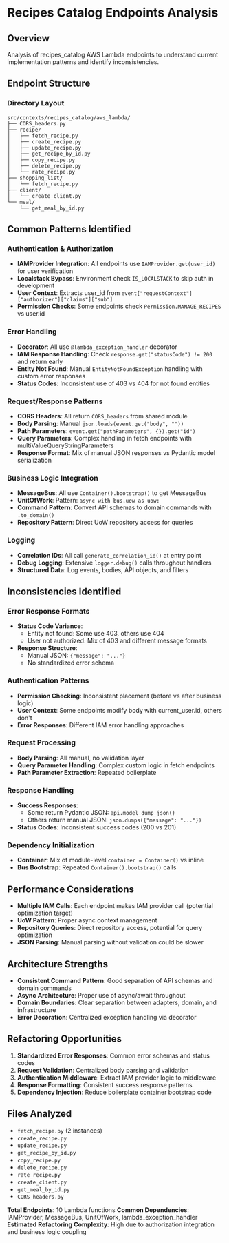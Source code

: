 # Recipes Catalog Endpoints Analysis

## Overview
Analysis of recipes_catalog AWS Lambda endpoints to understand current implementation patterns and identify inconsistencies.

## Endpoint Structure

### Directory Layout
```
src/contexts/recipes_catalog/aws_lambda/
├── CORS_headers.py
├── recipe/
│   ├── fetch_recipe.py
│   ├── create_recipe.py
│   ├── update_recipe.py
│   ├── get_recipe_by_id.py
│   ├── copy_recipe.py
│   ├── delete_recipe.py
│   └── rate_recipe.py
├── shopping_list/
│   └── fetch_recipe.py
├── client/
│   └── create_client.py
└── meal/
    └── get_meal_by_id.py
```

## Common Patterns Identified

### Authentication & Authorization
- **IAMProvider Integration**: All endpoints use `IAMProvider.get(user_id)` for user verification
- **Localstack Bypass**: Environment check `IS_LOCALSTACK` to skip auth in development
- **User Context**: Extracts user_id from `event["requestContext"]["authorizer"]["claims"]["sub"]`
- **Permission Checks**: Some endpoints check `Permission.MANAGE_RECIPES` vs user.id

### Error Handling
- **Decorator**: All use `@lambda_exception_handler` decorator
- **IAM Response Handling**: Check `response.get("statusCode") != 200` and return early
- **Entity Not Found**: Manual `EntityNotFoundException` handling with custom error responses
- **Status Codes**: Inconsistent use of 403 vs 404 for not found entities

### Request/Response Patterns
- **CORS Headers**: All return `CORS_headers` from shared module
- **Body Parsing**: Manual `json.loads(event.get("body", ""))` 
- **Path Parameters**: `event.get("pathParameters", {}).get("id")`
- **Query Parameters**: Complex handling in fetch endpoints with multiValueQueryStringParameters
- **Response Format**: Mix of manual JSON responses vs Pydantic model serialization

### Business Logic Integration
- **MessageBus**: All use `Container().bootstrap()` to get MessageBus
- **UnitOfWork**: Pattern: `async with bus.uow as uow:`
- **Command Pattern**: Convert API schemas to domain commands with `.to_domain()`
- **Repository Pattern**: Direct UoW repository access for queries

### Logging
- **Correlation IDs**: All call `generate_correlation_id()` at entry point
- **Debug Logging**: Extensive `logger.debug()` calls throughout handlers
- **Structured Data**: Log events, bodies, API objects, and filters

## Inconsistencies Identified

### Error Response Formats
- **Status Code Variance**: 
  - Entity not found: Some use 403, others use 404
  - User not authorized: Mix of 403 and different message formats
- **Response Structure**: 
  - Manual JSON: `{"message": "..."}`
  - No standardized error schema

### Authentication Patterns
- **Permission Checking**: Inconsistent placement (before vs after business logic)
- **User Context**: Some endpoints modify body with current_user.id, others don't
- **Error Responses**: Different IAM error handling approaches

### Request Processing
- **Body Parsing**: All manual, no validation layer
- **Query Parameter Handling**: Complex custom logic in fetch endpoints
- **Path Parameter Extraction**: Repeated boilerplate

### Response Handling
- **Success Responses**: 
  - Some return Pydantic JSON: `api.model_dump_json()`
  - Others return manual JSON: `json.dumps({"message": "..."})`
- **Status Codes**: Inconsistent success codes (200 vs 201)

### Dependency Initialization
- **Container**: Mix of module-level `container = Container()` vs inline
- **Bus Bootstrap**: Repeated `Container().bootstrap()` calls

## Performance Considerations
- **Multiple IAM Calls**: Each endpoint makes IAM provider call (potential optimization target)
- **UoW Pattern**: Proper async context management
- **Repository Queries**: Direct repository access, potential for query optimization
- **JSON Parsing**: Manual parsing without validation could be slower

## Architecture Strengths
- **Consistent Command Pattern**: Good separation of API schemas and domain commands
- **Async Architecture**: Proper use of async/await throughout
- **Domain Boundaries**: Clear separation between adapters, domain, and infrastructure
- **Error Decoration**: Centralized exception handling via decorator

## Refactoring Opportunities
1. **Standardized Error Responses**: Common error schemas and status codes
2. **Request Validation**: Centralized body parsing and validation
3. **Authentication Middleware**: Extract IAM provider logic to middleware
4. **Response Formatting**: Consistent success response patterns
5. **Dependency Injection**: Reduce boilerplate container bootstrap code

## Files Analyzed
- `fetch_recipe.py` (2 instances)
- `create_recipe.py`
- `update_recipe.py` 
- `get_recipe_by_id.py`
- `copy_recipe.py`
- `delete_recipe.py`
- `rate_recipe.py`
- `create_client.py`
- `get_meal_by_id.py`
- `CORS_headers.py`

**Total Endpoints**: 10 Lambda functions
**Common Dependencies**: IAMProvider, MessageBus, UnitOfWork, lambda_exception_handler
**Estimated Refactoring Complexity**: High due to authorization integration and business logic coupling 